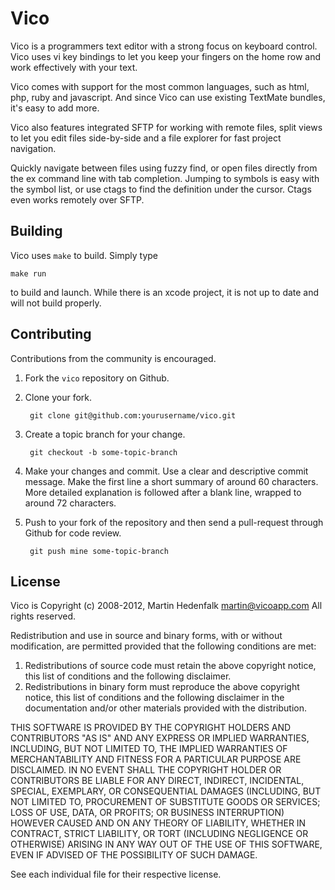 # Vico

Vico is a programmers text editor with a strong focus on keyboard
control. Vico uses vi key bindings to let you keep your fingers on the
home row and work effectively with your text.

Vico comes with support for the most common languages, such as html,
php, ruby and javascript. And since Vico can use existing TextMate
bundles, it's easy to add more.

Vico also features integrated SFTP for working with remote files, split
views to let you edit files side-by-side and a file explorer for fast
project navigation.

Quickly navigate between files using fuzzy find, or open files directly
from the ex command line with tab completion. Jumping to symbols is easy
with the symbol list, or use ctags to find the definition under the
cursor. Ctags even works remotely over SFTP.


## Building

Vico uses `make` to build. Simply type

	make run

to build and launch. While there is an xcode project, it is not up to
date and will not build properly.


## Contributing

Contributions from the community is encouraged.

1. Fork the `vico` repository on Github.
2. Clone your fork.

		git clone git@github.com:yourusername/vico.git

3. Create a topic branch for your change.

		git checkout -b some-topic-branch

4. Make your changes and commit. Use a clear and descriptive commit
   message. Make the first line a short summary of around 60 characters.
   More detailed explanation is followed after a blank line, wrapped to
   around 72 characters.

5. Push to your fork of the repository and then send a pull-request through Github for code review.

		git push mine some-topic-branch

## License

Vico is Copyright (c) 2008-2012, Martin Hedenfalk <martin@vicoapp.com>
All rights reserved.

Redistribution and use in source and binary forms, with or without
modification, are permitted provided that the following conditions are
met:

1. Redistributions of source code must retain the above copyright notice,
   this list of conditions and the following disclaimer.
2. Redistributions in binary form must reproduce the above copyright
   notice, this list of conditions and the following disclaimer in the
   documentation and/or other materials provided with the distribution.

THIS SOFTWARE IS PROVIDED BY THE COPYRIGHT HOLDERS AND CONTRIBUTORS
"AS IS" AND ANY EXPRESS OR IMPLIED WARRANTIES, INCLUDING, BUT NOT
LIMITED TO, THE IMPLIED WARRANTIES OF MERCHANTABILITY AND FITNESS FOR
A PARTICULAR PURPOSE ARE DISCLAIMED. IN NO EVENT SHALL THE COPYRIGHT
HOLDER OR CONTRIBUTORS BE LIABLE FOR ANY DIRECT, INDIRECT, INCIDENTAL,
SPECIAL, EXEMPLARY, OR CONSEQUENTIAL DAMAGES (INCLUDING, BUT NOT LIMITED
TO, PROCUREMENT OF SUBSTITUTE GOODS OR SERVICES; LOSS OF USE, DATA, OR
PROFITS; OR BUSINESS INTERRUPTION) HOWEVER CAUSED AND ON ANY THEORY OF
LIABILITY, WHETHER IN CONTRACT, STRICT LIABILITY, OR TORT (INCLUDING
NEGLIGENCE OR OTHERWISE) ARISING IN ANY WAY OUT OF THE USE OF THIS
SOFTWARE, EVEN IF ADVISED OF THE POSSIBILITY OF SUCH DAMAGE.

See each individual file for their respective license.
